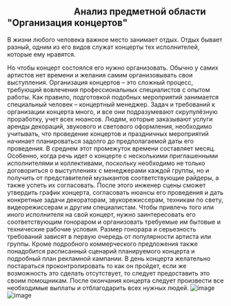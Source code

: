 ## ㅤㅤㅤㅤㅤㅤㅤㅤАнализ предметной области "Организация концертов"

В жизни любого человека важное место занимает отдых. Отдых бывает разный, одним из его видов служат концерты тех исполнителей, которые ему нравятся. 

Но чтобы концерт состоялся его нужно организовать. Обычно у самих артистов нет времени и желания самим организовывать свои выступления. Организация концертов – это сложный процесс, требующий вовлечения профессиональных специалистов с опытом работы. Как правило, подготовкой подобных мероприятий занимается специальный человек – концертный менеджер.
Задач и требований к организации концерта много, и все они подразумевают скрупулёзную проработку, учет всех нюансов.
Людям, которые заказывают услуги аренды декораций, звукового и светового оформления, необходимо учитывать, что проведение концертов и праздничных мероприятий начинает планироваться задолго до предполагаемой даты его проведения. В среднем этот промежуток времени составляет месяц. Особенно, когда речь идет о концерте с несколькими приглашенными исполнителями и коллективами, поскольку необходимо не только договориться о выступлениях с менеджерами каждой группы, но и получить от представителей музыкантов соответствующие райдеры, а также успеть их согласовать.
После этого инженер сцены сможет утвердить график концерта, согласовать нюансы его проведения и дать конкретные задачи декораторам, звукорежиссерам, техникам по свету, видеорежиссерам и другим специалистам.
 Чтобы привлечь того или иного исполнителя на свой концерт, нужно заинтересовать его соответствующим гонораром и организовать требуемые им бытовые и технические рабочие условия. Размер гонорара и серьезность требований зависят в первую очередь от популярности артиста или группы. Кроме подробного коммерческого предложения также понадобится расписанный сценарий планируемого концерта и подробный план рекламной кампании.  В день концерта желательно постараться проконтролировать то как он пройдет, если же возможность это сделать отсутствует, то следует предоставить это своим помощникам.  После окончания концерта следует произвести все необходимые выплаты и отблагодарить всех нужных людей.
![image](https://user-images.githubusercontent.com/104776734/195512714-0ac86c37-4f20-4d24-8659-b6223953e081.png)
![image](https://user-images.githubusercontent.com/104776734/195512757-9e8169cd-6520-4145-8991-19f842125234.png)
